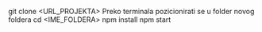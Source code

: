 git clone <URL_PROJEKTA>
Preko terminala pozicionirati se u folder novog foldera  cd <IME_FOLDERA>
npm install
npm start



